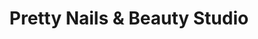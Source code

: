 ---
title: "Pretty Nails & Beauty Studio"
url: /earby/pretty-nails-and-beauty-studio/
shop: beauty
---